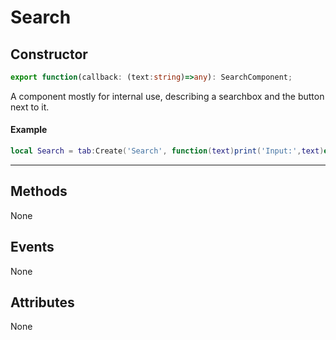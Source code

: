 # Search
## Constructor
```ts
export function(callback: (text:string)=>any): SearchComponent;
```
A component mostly for internal use, describing a searchbox and the button next to it.
#### Example
```lua
local Search = tab:Create('Search', function(text)print('Input:',text)end);
```
---
## Methods
None
## Events
None
## Attributes
None
